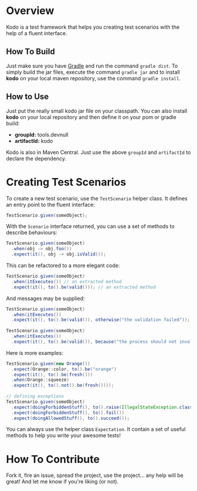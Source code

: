 # Overview

Kodo is a test framework that helps you creating test scenarios with the help of a fluent interface.

## How To Build

Just make sure you have [Gradle][] and run the command `gradle dist`. To simply build the jar files, execute the command `gradle jar` and to install **kodo** on your local maven repository, use the command `gradle install`.

## How to Use

Just put the really small kodo jar file on your classpath. You can also install **kodo** on your local repository and then define it on your pom or gradle build:

- **groupId:** tools.devnull
- **artifactId:** kodo

Kodo is also in Maven Central. Just use the above `groupId` and `artifactId` to declare the dependency.

# Creating Test Scenarios

To create a new test scenario, use the `TestScenario` helper class. It defines an entry point to the fluent interface:

~~~java
TestScenario.given(someObject);
~~~

With the `Scenario` interface returned, you can use a set of methods to describe behaviours:

~~~java
TestScenario.given(someObject)
  .when(obj -> obj.foo())
  .expect(it(), obj -> obj.isValid());
~~~

This can be refactored to a more elegant code:

~~~java
TestScenario.given(someObject)
  .when(itExecutes()) // an extracted method
  .expect(it(), to().be(valid())); // an extracted method
~~~

And messages may be supplied:

~~~java
TestScenario.given(someObject)
  .when(itExecutes())
  .expect(it(), to().be(valid()), otherwise("the validation failed"));
  
TestScenario.given(someObject)
  .when(itExecutes())
  .expect(it(), to().be(valid()), because("the process should not invalidate the object"));
~~~

Here is more examples:

~~~java
TestScenario.given(new Orange())
  .expect(Orange::color, to().be("orange")
  .expect(it(), to().be(fresh()))
  .when(Orange::squeeze)
  .expect(it(), to().not().be(fresh())));
  
// defining exceptions
TestScenario.given(someObject)
  .expect(doingForbiddenStuff(), to().raise(IllegalStateException.class))
  .expect(doingForbiddenStuff(), to().fail())
  .expect(doingAllowedStuff(), to().succeed());
~~~

You can always use the helper class `Expectation`. It contain a set of useful methods to help you write your awesome tests!

# How To Contribute

Fork it, fire an issue, spread the project, use the project... any help will be great! And let me know if you're liking (or not).

[gradle]: <http://gradle.org>
